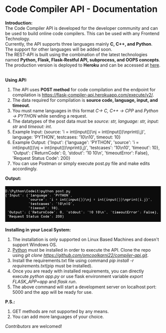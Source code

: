 # Code Compiler API - Documentation
**Introduction:**<br>
The Code Compiler API is developed for the developer community and can be used to build online code compilers. This can be used with any Frontend Technology.<br>
Currently, the API supports three languages mainly __C, C++, and Python__. The support for other languages will be added soon.<br>
The REST-API is built using the combination of the latest technologies named __Python, Flask, Flask-Restful API, subprocess, and OOPS concepts__.<br>
The production version is deployed to __Heroku__ and can be accessed at [here](https://flask-compiler-api.herokuapp.com).<br>
<br>

**Using API:**<br>
1. The API uses __POST method__ for code compilation and the endpoint for compilation is https://flask-compiler-api.herokuapp.com/execute/v2/.
2. The data required for compilation is __source code, language, input, and timeout__.
3. You must name languages in this format _C-> C, C++ -> CPP_ and _Python -> PYTHON_ while sending a request.
4. The datatypes of the post data must be _source: str, language: str, input: str_ and _timeout: int_.
5. Example Input: {source: 'i = int(input())\nj = int(input())\nprint(i,j)', language: 'PYTHON', testcases: '10\n10', timeout: 10}
6. Example Output: {'Input': {'language': 'PYTHON', 'source': 'i = int(input())\nj = int(input())\nprint(i,j)', 'testcases': '10\n10', 'timeout': 10}, 'Output': {'ReturnCode': 0, 'stdout': '10 10\n', 'timeoutError': False}, 'Request Status Code': 200}
7. You can use Postman or simply execute post.py file and make edits accordingly.

**Output:**<br><br>
![api-output.png](api_output.PNG)

**Installing in your Local System:**
1. The installation is only supported on Linux Based Machines and doesn't support Windows OS.
2. [Python](https://www.python.org/downloads/) must be installed in order to execute the API. Clone the repo using _git clone https://github.com/omcoolkarni22/compiler-api.git_.
3. Install the requirements.txt file using command _pip install -r requirements.txt_(pip must be installed).
4. Once you are ready with installed requirements, you can directly execute _python app.py_ or use flask environment variable _export FLASK_APP=app_ and _flask run_.
5. The above command will start a development server on localhost port: 5000 and the app will be ready for use.

**P.S.:** <br>
1. GET methods are not supported by any means.
2. You can add more languages of your choice.

*Contributors* are welcomed!
